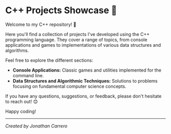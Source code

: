 # C++ Projects Showcase 🚀

Welcome to my C++ repository! 👋

Here you'll find a collection of projects I've developed using the C++ programming language. They cover a range of topics, from console applications and games to implementations of various data structures and algorithms.

Feel free to explore the different sections:

*   **Console Applications:** Classic games and utilities implemented for the command line.
*   **Data Structures and Algorithmic Techniques:** Solutions to problems focusing on fundamental computer science concepts.

If you have any questions, suggestions, or feedback, please don't hesitate to reach out! 😊

Happy coding!

---
*Created by Jonathan Carrero*
